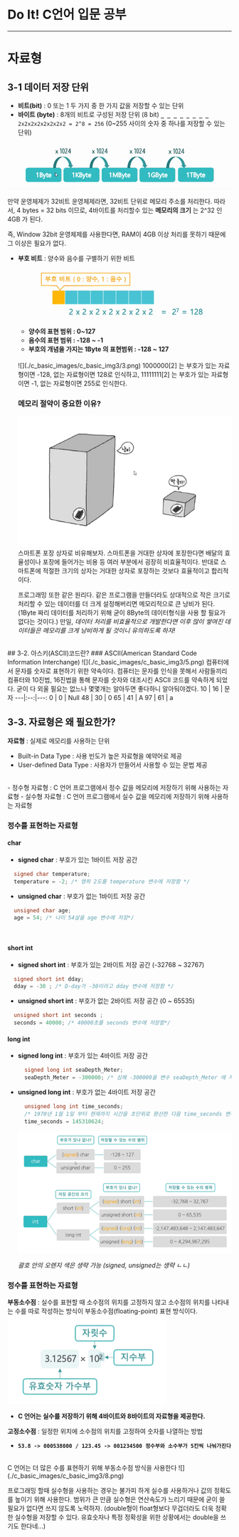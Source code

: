 # Do It! C언어 입문 공부

---

# 자료형

## 3-1 데이터 저장 단위

  - __비트(bit)__ : 0 또는 1 두 가지 중 한 가지 값을 저장할 수 있는 단위
  - __바이트 (byte)__ : 8개의 비트로 구성된 저장 단위 (8 bit)
    __`_ _ _ _ _ _ _ _`__
    `2x2x2x2x2x2x2x2 = 2^8 = 256` (0~255 사이의 숫자 중 하나를 저장할 수 있는 단위)

  ![](./c_basic_images/c_basic_img3/1.png)

  만약 운영체제가 32비트 운영체제라면, 32비트 단위로 메모리 주소를 처리한다. 따라서, 4 bytes = 32 bits 이므로, 4바이트를 처리할수 있는 __메모리의 크기__ 는 2^32 인 4GB 가 된다.

  즉, Window 32bit 운영체제를 사용한다면, RAM이 4GB 이상 처리를 못하기 때문에 그 이상은 필요가 없다.

  - __부호 비트__ : 양수와 음수를 구별하기 위한 비트

    ![](./c_basic_images/c_basic_img3/2.png)
    - __양수의 표현 범위 : 0~127__
    - __음수의 표현 범위 : -128 ~ -1__
    - __부호의 개념을 가지는 1Byte 의 표현범위 : -128 ~ 127__
    <br>
    ![](./c_basic_images/c_basic_img3/3.png)
    1000000[2] 는 부호가 있는 자료형이면 -128, 없는 자료형이면 128로 인식하고, 11111111[2] 는 부호가 있는 자료형이면 -1, 없는 자료형이면 255로 인식한다.

    ### 메모리 절약이 중요한 이유?
    ![](./c_basic_images/c_basic_img3/4.png)
    스마트폰 포장 상자로 비유해보자. 스마트폰을 거대한 상자에 포장한다면 배달의 효율성이나 포장에 들어가는 비용 등 여러 부분에서 굉장히 비효율적이다. 반대로 스마트폰에 적절한 크기의 상자는 거대한 상자로 포장하는 것보다 효율적이고 합리적이다.

    프로그래밍 또한 같은 원리다. 같은 프로그램을 만들더라도 상대적으로 작은 크기로 처리할 수 있는 데이터를 더 크게 설정해버리면 메모리적으로 큰 낭비가 된다. (1Byte 짜리 데이터를 처리하기 위해 굳이 8Byte의 데이터형식을 사용 할 필요가 없다는 것이다.) 만일, _데이터 처리를 비효율적으로 개발한다면 이후 많이 쌓여진 데이터들은 메모리를 크게 낭비하게 될 것이니 유의하도록 하자!_
<br>
## 3-2. 아스키(ASCII)코드란?    
  ### ASCII(American Standard Code Information Interchange)
  ![](./c_basic_images/c_basic_img3/5.png)
  컴퓨터에서 문자를 숫자로 표현하기 위한 약속이다. 컴퓨터는 문자를 인식을 못해서 사람들끼리 컴퓨터와 10진법, 16진법을 통해 문자를 숫자와 대조시킨 ASCII 코드를 약속하게 되었다. 굳이 다 외울 필요는 없느나 몇몇개는 알아두면 좋다하니 알아둬야겠다.
  10 | 16 | 문자
---|:--:|---:
0 | 0 | Null
48 | 30 | 0
65 | 41 | A
97 | 61 | a

## 3-3. 자료형은 왜 필요한가?

  __자료형__ : 실제로 메모리를 사용하는 단위

  - Built-in Data Type : 사용 빈도가 높은 자료형을 예약어로 제공
  - User-defined Data Type : 사용자가 만들어서 사용할 수 있는 문법 제공
  <br>
  - 정수형 자료형 :  C 언어 프로그램에서 정수 값을 메모리에 저장하기 위해 사용하는 자료형
  - 실수형 자료형 : C 언어 프로그램에서 실수 값을 메모리에 저장하기 위해 사용하는 자료형

  ### __정수를 표현하는 자료형__

  #### char

  - __signed char__ : 부호가 있는 1바이트 저장 공간
  ``` c
    signed char temperature;
    temperature = -2; /* 영하 2도를 temperature 변수에 저장함 */
  ```

  - __unsigned char__ : 부호가 없는 1바이트 저장 공간
  ``` c
    unsigned char age;
    age = 54; /* 나이 54살을 age 변수에 저장*/
  ```
  <br>

  #### short int

  - __signed short int__ : 부호가 있는 2바이트 저장 공간 (-32768 ~ 32767)
  ``` c
    signed short int dday;
    dday = -30 ; /* D-day가 -30이라고 dday 변수에 저장함 */
  ```
  - __unsigned short int__ : 부호가 없는 2바이트 저장 공간 (0 ~ 65535)
  ``` c
    unsigned short int seconds ;
    seconds = 40000; /* 40000초를 seconds 변수에 저장함*/
  ```

  #### long int

  - __signed long int__ : 부호가 있는 4바이트 저장 공간
    ``` c
      signed long int seaDepth_Meter;
      seaDepth_Meter = -300000; /* 심해 -300000을 변수 seaDepth_Meter 에 저장함 */
    ```
  - __unsigned long int__ : 부호가 없는 4바이트 저장 공간
    ``` c
      unsigned long int time_seconds;
      /* 1970년 1월 1일 부터 현재까지 시간을 초단위로 환산한 다음 time_seconds 변수에 저장함 */
      time_seconds = 145310624;
    ```

    ![](./c_basic_images/c_basic_img3/6.png)

    _괄호 안의 오렌지 색은 생략 가능 (signed, unsigned는 생략 ㄴㄴ)_

  ### __정수를 표현하는 자료형__

  __부동소수점__ : 실수를 표현할 때 소수점의 위치를 고정하지 않고 소수점의 위치를 나타내는 수를 따로 작성하는 방식이 부동소수점(floating-point) 표현 방식이다.
  ![](./c_basic_images/c_basic_img3/7.png)
  - __C 언어는 실수를 저장하기 위해 4바이트와 8바이트의 자료형을 제공한다.__

  __고정소수점__ : 일정한 위치에 소수점의 위치를 고정하여 숫자를 나열하는 방법
  - __`53.8 -> 000538000 / 123.45 -> 001234500 정수부와 소수부가 5칸씩 나눠가진다`__
  <br>
  C 언어는 더 많은 수를 표현하기 위해 부동소수점 방식을 사용한다
  ![](./c_basic_images/c_basic_img3/8.png)

  프로그래밍 할때 실수형을 사용하는 경우는 불가피 하게 실수를 사용하거나 값의 정확도를 높이기 위해 사용한다. 범위가 큰 만큼 실수형은 연산속도가 느리기 때문에 굳이 쓸 필요가 없다면 쓰지 않도록 노력하자.
  (double형이 float형보다 무겁더라도 더욱 정확한 실수형을 저장할 수 있다. 유효숫자나 특정 정확성을 위한 상황에서는 double을 쓰기도 한다네...)
